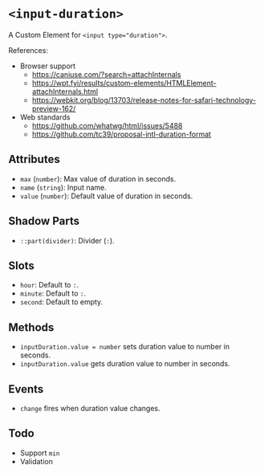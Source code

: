 # `<input-duration>`

A Custom Element for `<input type="duration">`.

References:

- Browser support
  - https://caniuse.com/?search=attachInternals
  - https://wpt.fyi/results/custom-elements/HTMLElement-attachInternals.html
  - https://webkit.org/blog/13703/release-notes-for-safari-technology-preview-162/
- Web standards
  - https://github.com/whatwg/html/issues/5488
  - https://github.com/tc39/proposal-intl-duration-format

## Attributes

- `max` (`number`): Max value of duration in seconds.
- `name` (`string`): Input name.
- `value` (`number`): Default value of duration in seconds.

## Shadow Parts

- `::part(divider)`: Divider (`:`).

## Slots

- `hour`: Default to `:`.
- `minute`: Default to `:`.
- `second`:  Default to empty.

## Methods

- `inputDuration.value = number` sets duration value to number in seconds.
- `inputDuration.value` gets duration value to number in seconds.

## Events

- `change` fires when duration value changes.

## Todo

- Support `min`
- Validation
